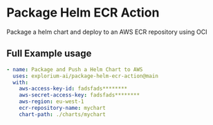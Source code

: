 # Package Helm ECR Action

Package a helm chart and deploy to an AWS ECR repository using OCI
<!-- ## Inputs

| Input | Type | Description | Default | Required
| ------ | ------ | ------ | ------ | ------
| install_local_cluster | Boolean (String) | Install a local K3d Cluster | true | Yes -->

## Full Example usage

```yaml
- name: Package and Push a Helm Chart to AWS
  uses: explorium-ai/package-helm-ecr-action@main
  with:
    aws-access-key-id: fadsfads********
    aws-secret-access-key: fadsfads********
    aws-region: eu-west-1
    ecr-repository-name: mychart
    chart-path: ./charts/mychart
```